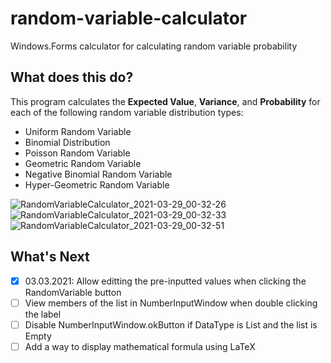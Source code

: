 # random-variable-calculator
Windows.Forms calculator for calculating random variable probability

## What does this do?
This program calculates the **Expected Value**, **Variance**, and **Probability** for each of the following random variable distribution types:

* Uniform Random Variable
* Binomial Distribution
* Poisson Random Variable
* Geometric Random Variable
* Negative Binomial Random Variable
* Hyper-Geometric Random Variable

![RandomVariableCalculator_2021-03-29_00-32-26](https://user-images.githubusercontent.com/78064136/112802012-791c8000-9026-11eb-958a-b4d21e8f0ac4.png)
![RandomVariableCalculator_2021-03-29_00-32-33](https://user-images.githubusercontent.com/78064136/112802029-7de13400-9026-11eb-9abb-0ca4b217f00e.png)
![RandomVariableCalculator_2021-03-29_00-32-51](https://user-images.githubusercontent.com/78064136/112802038-820d5180-9026-11eb-8026-26ccef03048e.png)


## What's Next
- [x] 03.03.2021: Allow editting the pre-inputted values when clicking the RandomVariable button
- [ ] View members of the list in NumberInputWindow when double clicking the label
- [ ] Disable NumberInputWindow.okButton if DataType is List and the list is Empty
- [ ] Add a way to display mathematical formula using LaTeX
